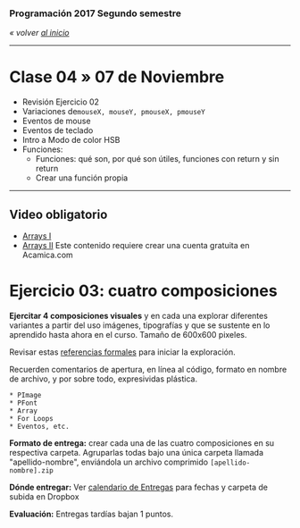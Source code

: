 ### Programación 2017 Segundo semestre

*« volver [al inicio](https://github.com/sergiomajluf/Programacion-20172S1)*

------

# Clase 04 » 07 de Noviembre

* Revisión Ejercicio 02
* Variaciones de`mouseX, mouseY, pmouseX, pmouseY`
* Eventos de mouse
* Eventos de teclado
* Intro a Modo de color HSB
* Funciones:
  - Funciones: qué son, por qué son útiles, funciones con return y sin return
  - Crear una función propia


---




## Video obligatorio

* [Arrays I](https://www.acamica.com/clases/387/programacion-creativa-con-processing/arrays)
* [Arrays II](https://www.acamica.com/clases/406/programacion-creativa-con-processing/arrays-ii) 
  Este contenido requiere crear una cuenta gratuita en Acamica.com




# Ejercicio 03:  cuatro composiciones

**Ejercitar 4 composiciones visuales** y en cada una explorar diferentes variantes a partir del uso imágenes, tipografías y que se sustente en lo aprendido hasta ahora en el curso. Tamaño de 600x600 pixeles.

Revisar estas [referencias formales](https://es.pinterest.com/pin/700098704543368939/?lp=true) para iniciar la exploración.

Recuerden comentarios de apertura, en línea al código, formato en nombre de archivo, y por sobre todo, expresividas plástica.

```
* PImage
* PFont
* Array
* For Loops
* Eventos, etc.
```

**Formato de entrega:** crear cada una de las cuatro composiciones en su respectiva carpeta. Agruparlas todas bajo una única carpeta llamada "apellido-nombre", enviándola un archivo comprimido `[apellido-nombre].zip`

**Dónde entregar:**
Ver [calendario de Entregas](https://github.com/sergiomajluf/Programacion-Diseno-UDD/blob/master/Entregas.md) para fechas y carpeta de subida en Dropbox

**Evaluación:** Entregas tardías bajan 1 puntos.


